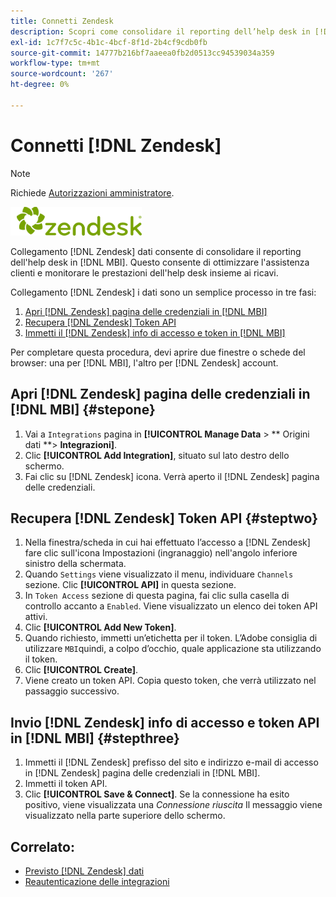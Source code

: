 ```yaml
---
title: Connetti Zendesk
description: Scopri come consolidare il reporting dell’help desk in [!DNL MBI].
exl-id: 1c7f7c5c-4b1c-4bcf-8f1d-2b4cf9cdb0fb
source-git-commit: 14777b216bf7aaeea0fb2d0513cc94539034a359
workflow-type: tm+mt
source-wordcount: '267'
ht-degree: 0%

---
```


# Connetti [!DNL Zendesk]

>[!NOTE]
>
>Richiede [Autorizzazioni amministratore](../../../administrator/user-management/user-management.md).

![](../../../assets/Zendesk_logo.png)

Collegamento [!DNL Zendesk] dati consente di consolidare il reporting dell&#39;help desk in [!DNL MBI]. Questo consente di ottimizzare l&#39;assistenza clienti e monitorare le prestazioni dell&#39;help desk insieme ai ricavi.

Collegamento [!DNL Zendesk] i dati sono un semplice processo in tre fasi:

1. [Apri [!DNL Zendesk] pagina delle credenziali in [!DNL MBI]](#stepone)
1. [Recupera [!DNL Zendesk] Token API](#steptwo)
1. [Immetti il [!DNL Zendesk] info di accesso e token in [!DNL MBI]](#stepthree)

Per completare questa procedura, devi aprire due finestre o schede del browser: una per [!DNL MBI], l&#39;altro per [!DNL Zendesk] account.

## Apri [!DNL Zendesk] pagina delle credenziali in [!DNL MBI] {#stepone}

1. Vai a `Integrations` pagina in **[!UICONTROL Manage Data** > ** Origini dati **> **Integrazioni]**.
1. Clic **[!UICONTROL Add Integration]**, situato sul lato destro dello schermo.
1. Fai clic su [!DNL Zendesk] icona. Verrà aperto il [!DNL Zendesk] pagina delle credenziali.

## Recupera [!DNL Zendesk] Token API {#steptwo}

1. Nella finestra/scheda in cui hai effettuato l’accesso a [!DNL Zendesk] fare clic sull&#39;icona Impostazioni (ingranaggio) nell&#39;angolo inferiore sinistro della schermata.
1. Quando `Settings` viene visualizzato il menu, individuare `Channels` sezione. Clic **[!UICONTROL API]** in questa sezione.
1. In `Token Access` sezione di questa pagina, fai clic sulla casella di controllo accanto a `Enabled`. Viene visualizzato un elenco dei token API attivi.
1. Clic **[!UICONTROL Add New Token]**.
1. Quando richiesto, immetti un’etichetta per il token. L’Adobe consiglia di utilizzare `MBI`quindi, a colpo d’occhio, quale applicazione sta utilizzando il token.
1. Clic **[!UICONTROL Create]**.
1. Viene creato un token API. Copia questo token, che verrà utilizzato nel passaggio successivo.

## Invio [!DNL Zendesk] info di accesso e token API in [!DNL MBI] {#stepthree}

1. Immetti il [!DNL Zendesk] prefisso del sito e indirizzo e-mail di accesso in [!DNL Zendesk] pagina delle credenziali in [!DNL MBI].
1. Immetti il token API.
1. Clic **[!UICONTROL Save & Connect]**. Se la connessione ha esito positivo, viene visualizzata una *Connessione riuscita* Il messaggio viene visualizzato nella parte superiore dello schermo.

## Correlato:

* [Previsto [!DNL Zendesk] dati](../integrations/exp-zendesk-data.md)
* [Reautenticazione delle integrazioni](https://experienceleague.adobe.com/docs/commerce-knowledge-base/kb/how-to/mbi-reauthenticating-integrations.html?lang=en)
